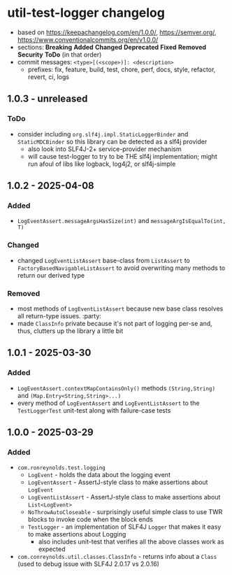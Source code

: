 # util-test-logger changelog
* based on https://keepachangelog.com/en/1.0.0/, https://semver.org/, https://www.conventionalcommits.org/en/v1.0.0/
* sections: **Breaking** **Added** **Changed** **Deprecated** **Fixed** **Removed** **Security** **ToDo** (in that order)
* commit messages: `<type>[(<scope>)]: <description>`
  * prefixes: fix, feature, build, test, chore, perf, docs, style, refactor, revert, ci, logs

## 1.0.3 - unreleased
### ToDo
* consider including `org.slf4j.impl.StaticLoggerBinder` and `StaticMDCBinder` so this library can be detected as a slf4j provider
  * also look into SLF4J-2+ service-provider mechanism
  * will cause test-logger to try to be THE slf4j implementation; might run afoul of libs like logback, log4j2, or slf4j-simple

## 1.0.2 - 2025-04-08
### Added
* `LogEventAssert.messageArgsHasSize(int)` and `messageArgIsEqualTo(int, T)`
### Changed
* changed `LogEventListAssert` base-class from `ListAssert` to `FactoryBasedNavigableListAssert` to avoid overwriting many methods 
to return our derived type
### Removed
* most methods of `LogEventListAssert` because new base class resolves all return-type issues. :party:
* made `ClassInfo` private because it's not part of logging per-se and, thus, clutters up the library a little bit

## 1.0.1 - 2025-03-30
### Added
* `LogEventAssert.contextMapContainsOnly()` methods `(String,String)` and `(Map.Entry<String,String>...)`
* every method of `LogEventAssert` and `LogEventListAssert` to the `TestLoggerTest` unit-test along with failure-case tests

## 1.0.0 - 2025-03-29
### Added
* `com.ronreynolds.test.logging`
  * `LogEvent` - holds the data about the logging event
  * `LogEventAssert` - AssertJ-style class to make assertions about `LogEvent`
  * `LogEventListAssert` - AssertJ-style class to make assertions about `List<LogEvent>`
  * `NoThrowAutoCloseable` - surprisingly useful simple class to use TWR blocks to invoke code when the block ends
  * `TestLogger` - an implementation of SLF4J `Logger` that makes it easy to make assertions about Logging
    * also includes unit-test that verifies all the above classes work as expected
* `com.conreynolds.util.classes.ClassInfo` - returns info about a `Class` (used to debug issue with SLF4J 2.0.17 vs 2.0.16) 
